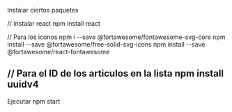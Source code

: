 Instalar ciertos paquetes

// Instalar react
npm install react

// Para los iconos
npm i --save @fortawesome/fontawesome-svg-core
npm install --save @fortawesome/free-solid-svg-icons
npm install --save @fortawesome/react-fontawesome

// Para el ID de los articulos en la lista
npm install uuidv4
------------------------------------------------------------
Ejecutar
npm start
